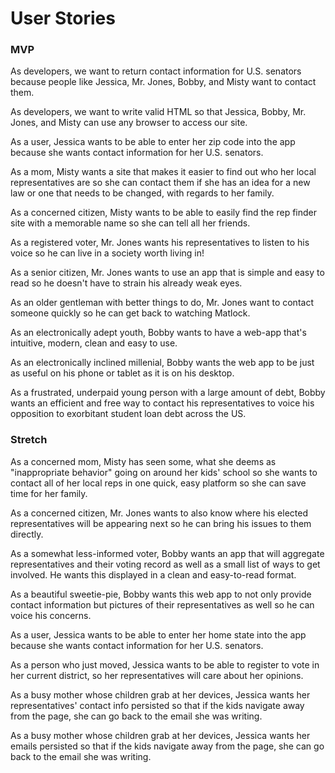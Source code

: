 # User Stories

### MVP

As developers, we want to return contact information for U.S. senators because people like Jessica, Mr. Jones, Bobby, and Misty want to contact them.

As developers, we want to write valid HTML so that Jessica, Bobby, Mr. Jones, and Misty can use any browser to access our site.

As a user, Jessica wants to be able to enter her zip code into the app because she wants contact information for her U.S. senators.

As a mom, Misty wants a site that makes it easier to find out who her local representatives are so she can contact them if she has an idea for a new law or one that needs to be changed, with regards to her family.

As a concerned citizen, Misty wants to be able to easily find the rep finder site with a memorable name so she can tell all her friends.

As a registered voter, Mr. Jones wants his representatives to listen to his voice so he can live in a society worth living in!

As a senior citizen, Mr. Jones wants to use an app that is simple and easy to read so he doesn't have to strain his already weak eyes.

As an older gentleman with better things to do, Mr. Jones want to contact someone quickly so he can get back to watching Matlock.

As an electronically adept youth, Bobby wants to have a web-app that's intuitive, modern, clean and easy to use.

As an electronically inclined millenial, Bobby wants the web app to be just as useful on his phone or tablet as it is on his desktop.

As a frustrated, underpaid young person with a large amount of debt, Bobby wants an efficient and free way to contact his representatives to voice his opposition to exorbitant student loan debt across the US.

### Stretch

As a concerned mom, Misty has seen some, what she deems as "inappropriate behavior" going on around her kids' school so she wants to contact all of her local reps in one quick, easy platform so she can save time for her family.

As a concerned citizen, Mr. Jones wants to also know where his elected representatives will be appearing next so he can bring his issues to them directly.

As a somewhat less-informed voter, Bobby wants an app that will aggregate representatives and their voting record as well as a small list of ways to get involved. He wants this displayed in a clean and easy-to-read format.

As a beautiful sweetie-pie, Bobby wants this web app to not only provide contact information but pictures of their representatives as well so he can voice his concerns.

As a user, Jessica wants to be able to enter her home state into the app because she wants contact information for her U.S. senators.

As a person who just moved, Jessica wants to be able to register to vote in her current district, so her representatives will care about her opinions.

As a busy mother whose children grab at her devices, Jessica wants her representatives' contact info persisted so that if the kids navigate away from the page, she can go back to the email she was writing.

As a busy mother whose children grab at her devices, Jessica wants her emails persisted so that if the kids navigate away from the page, she can go back to the email she was writing.
